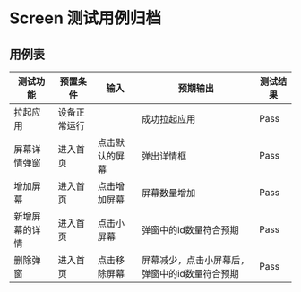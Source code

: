 # Screen 测试用例归档

## 用例表

|测试功能|预置条件|输入|预期输出|测试结果|
|--------------------------------|--------------------------------|--------------------------------|--------------------------------|--------------------------------|
|拉起应用|设备正常运行|		|成功拉起应用|Pass|
|屏幕详情弹窗|进入首页|点击默认的屏幕|弹出详情框|Pass|
|增加屏幕|进入首页|点击增加屏幕|屏幕数量增加|Pass|
|新增屏幕的详情|进入首页|点击小屏幕|弹窗中的id数量符合预期|Pass|
|删除弹窗|进入首页|点击移除屏幕|屏幕减少，点击小屏幕后，弹窗中的id数量符合预期|Pass|